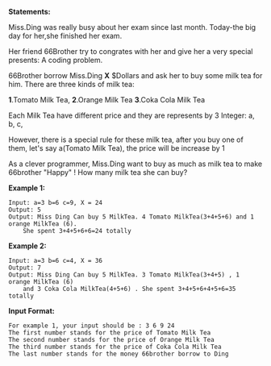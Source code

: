 
**Statements:**

Miss.Ding was really busy about her exam since last month. Today-the big day for her,she finished her exam.

Her friend 66Brother try to congrates with her and give her a very special presents: A coding problem.

66Brother borrow Miss.Ding **X** $Dollars and ask her to buy some milk tea for him. There are three kinds of milk tea: 

**1**.Tomato Milk Tea, **2**.Orange Milk Tea **3**.Coka Cola Milk Tea

Each Milk Tea have different price and they are represents by 3 Integer: a, b, c,

However, there is a special rule for these milk tea, after you buy one of them, let's say a(Tomato Milk Tea), the price will be increase by 1 

As a clever programmer, Miss.Ding want to buy as much as milk tea to make 66brother "Happy" ! How many milk tea she can buy?



**Example 1:**
```
Input: a=3 b=6 c=9, X = 24
Output: 5
Output: Miss Ding Can buy 5 MilkTea. 4 Tomato MilkTea(3+4+5+6) and 1 orange MilkTea (6). 
	She spent 3+4+5+6+6=24 totally
```


**Example 2:**
```
Input: a=3 b=6 c=4, X = 36
Output: 7
Output: Miss Ding Can buy 5 MilkTea. 3 Tomato MilkTea(3+4+5) , 1 orange MilkTea (6)
	and 3 Coka Cola MilkTea(4+5+6) . She spent 3+4+5+6+4+5+6=35 totally
```


**Input Format:**

```
For example 1, your input should be : 3 6 9 24
The first number stands for the price of Tomato Milk Tea
The second number stands for the price of Orange Milk Tea
The third number stands for the price of Coka Cola Milk Tea
The last number stands for the money 66brother borrow to Ding
```